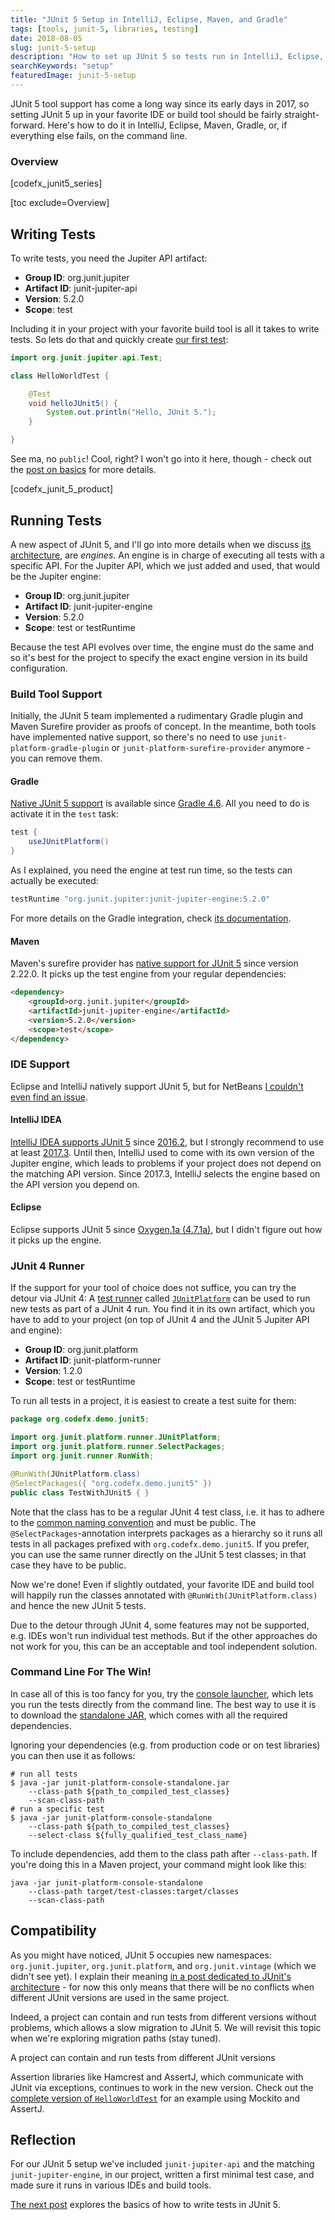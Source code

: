 ```yaml
---
title: "JUnit 5 Setup in IntelliJ, Eclipse, Maven, and Gradle"
tags: [tools, junit-5, libraries, testing]
date: 2018-08-05
slug: junit-5-setup
description: "How to set up JUnit 5 so tests run in IntelliJ, Eclipse, Maven, Gradle or, if all else fails, via JUnit 4 or on the command line."
searchKeywords: "setup"
featuredImage: junit-5-setup
---
```


JUnit 5 tool support has come a long way since its early days in 2017, so setting JUnit 5 up in your favorite IDE or build tool should be fairly straight-forward.
Here's how to do it in IntelliJ, Eclipse, Maven, Gradle, or, if everything else fails, on the command line.

### Overview

[codefx_junit5\_series]

[toc exclude=Overview]

## Writing Tests

To write tests, you need the Jupiter API artifact:

-   **Group ID**: org.junit.jupiter
-   **Artifact ID**: junit-jupiter-api
-   **Version**: 5.2.0
-   **Scope**: test

Including it in your project with your favorite build tool is all it takes to write tests.
So lets do that and quickly create [our first test](https://github.com/CodeFX-org/demo-junit-5/blob/master/src/test/java/org/codefx/demo/junit5/HelloWorldTest.java):

```java
import org.junit.jupiter.api.Test;

class HelloWorldTest {

	@Test
	void helloJUnit5() {
		System.out.println("Hello, JUnit 5.");
	}

}
```

See ma, no `public`!
Cool, right?
I won't go into it here, though - check out the [post on basics](junit-5-basics) for more details.

[codefx_junit\_5\_product]

## Running Tests

A new aspect of JUnit 5, and I'll go into more details when we discuss [its architecture](https://blog.codefx.org/design/architecture/junit-5-architecture/), are *engines*.
An engine is in charge of executing all tests with a specific API.
For the Jupiter API, which we just added and used, that would be the Jupiter engine:

-   **Group ID**: org.junit.jupiter
-   **Artifact ID**: junit-jupiter-engine
-   **Version**: 5.2.0
-   **Scope**: test or testRuntime

Because the test API evolves over time, the engine must do the same and so it's best for the project to specify the exact engine version in its build configuration.

### Build Tool Support

Initially, the JUnit 5 team implemented a rudimentary Gradle plugin and Maven Surefire provider as proofs of concept.
In the meantime, both tools have implemented native support, so there's no need to use `junit-platform-gradle-plugin` or `junit-platform-surefire-provider` anymore - you can remove them.

#### Gradle

[Native JUnit 5 support](https://docs.gradle.org/current/userguide/java_testing.html#using_junit5) is available since [Gradle 4.6](https://docs.gradle.org/4.6/release-notes.html).
All you need to do is activate it in the `test` task:

```groovy
test {
	useJUnitPlatform()
}
```

As I explained, you need the engine at test run time, so the tests can actually be executed:

```groovy
testRuntime "org.junit.jupiter:junit-jupiter-engine:5.2.0"
```

For more details on the Gradle integration, check [its documentation](https://docs.gradle.org/current/userguide/java_plugin.html#sec:java_test).

#### Maven

Maven's surefire provider has [native support for JUnit 5](https://maven.apache.org/surefire/maven-surefire-plugin/examples/junit-platform.html) since version 2.22.0.
It picks up the test engine from your regular dependencies:

```html
<dependency>
	<groupId>org.junit.jupiter</groupId>
	<artifactId>junit-jupiter-engine</artifactId>
	<version>5.2.0</version>
	<scope>test</scope>
</dependency>
```

### IDE Support

Eclipse and IntelliJ natively support JUnit 5, but for NetBeans [I couldn't even find an issue](https://netbeans.org/bugzilla/buglist.cgi?bug_status=UNCONFIRMED&bug_status=NEW&bug_status=STARTED&bug_status=REOPENED&bug_status=RESOLVED&bug_status=VERIFIED&bug_status=CLOSED&f0=OP&f1=OP&f10=OP&f11=OP&f12=alias&f13=short_desc&f14=status_whiteboard&f15=content&f16=CP&f17=CP&f2=product&f3=component&f4=alias&f5=short_desc&f6=status_whiteboard&f7=content&f8=CP&f9=CP&j1=OR&j11=OR&o12=substring&o13=substring&o14=substring&o15=matches&o2=substring&o3=substring&o4=substring&o5=substring&o6=substring&o7=matches&query_format=advanced&short_desc=junit%205&short_desc_type=allwordssubstr&v12=5&v13=5&v14=5&v15=%225%22&v2=junit&v3=junit&v4=junit&v5=junit&v6=junit&v7=%22junit%22).

#### IntelliJ IDEA

[IntelliJ IDEA supports JUnit 5](https://blog.jetbrains.com/idea/2016/08/using-junit-5-in-intellij-idea/) since [2016.2](https://blog.jetbrains.com/idea/2016/07/intellij-idea-2016-2-is-here/), but I strongly recommend to use at least [2017.3](https://blog.jetbrains.com/idea/2017/11/intellij-idea-2017-3-junit-support/).
Until then, IntelliJ used to come with its own version of the Jupiter engine, which leads to problems if your project does not depend on the matching API version.
Since 2017.3, IntelliJ selects the engine based on the API version you depend on.

#### Eclipse

Eclipse supports JUnit 5 since [Oxygen.1a (4.7.1a)](https://www.eclipse.org/eclipse/news/4.7.1a/#junit-5-support), but I didn't figure out how it picks up the engine.

### JUnit 4 Runner

If the support for your tool of choice does not suffice, you can try the detour via JUnit 4: A [test runner](http://www.codeaffine.com/2014/09/03/junit-nutshell-test-runners/) called [`JUnitPlatform`](http://junit.org/junit5/docs/current/api/org/junit/platform/runner/JUnitPlatform.html) can be used to run new tests as part of a JUnit 4 run.
You find it in its own artifact, which you have to add to your project (on top of JUnit 4 and the JUnit 5 Jupiter API and engine):

-   **Group ID**: org.junit.platform
-   **Artifact ID**: junit-platform-runner
-   **Version**: 1.2.0
-   **Scope**: test or testRuntime

To run all tests in a project, it is easiest to create a test suite for them:

```java
package org.codefx.demo.junit5;

import org.junit.platform.runner.JUnitPlatform;
import org.junit.platform.runner.SelectPackages;
import org.junit.runner.RunWith;

@RunWith(JUnitPlatform.class)
@SelectPackages({ "org.codefx.demo.junit5" })
public class TestWithJUnit5 { }
```

Note that the class has to be a regular JUnit 4 test class, i.e.
it has to adhere to the [common naming convention](http://stackoverflow.com/a/6178629/2525313) and must be public.
The `@SelectPackages`-annotation interprets packages as a hierarchy so it runs all tests in all packages prefixed with `org.codefx.demo.junit5`.
If you prefer, you can use the same runner directly on the JUnit 5 test classes; in that case they have to be public.

Now we're done!
Even if slightly outdated, your favorite IDE and build tool will happily run the classes annotated with `@RunWith(JUnitPlatform.class)` and hence the new JUnit 5 tests.

Due to the detour through JUnit 4, some features may not be supported, e.g. IDEs won't run individual test methods.
But if the other approaches do not work for you, this can be an acceptable and tool independent solution.

### Command Line For The Win!

In case all of this is too fancy for you, try the [console launcher](http://junit.org/junit5/docs/current/user-guide/#running-tests-console-launcher), which lets you run the tests directly from the command line.
The best way to use it is to download the [standalone JAR](https://repo1.maven.org/maven2/org/junit/platform/junit-platform-console-standalone/), which comes with all the required dependencies.

Ignoring your dependencies (e.g. from production code or on test libraries) you can then use it as follows:

```shell
# run all tests
$ java -jar junit-platform-console-standalone.jar
	--class-path ${path_to_compiled_test_classes}
	--scan-class-path
# run a specific test
$ java -jar junit-platform-console-standalone
	--class-path ${path_to_compiled_test_classes}
	--select-class ${fully_qualified_test_class_name}
```

To include dependencies, add them to the class path after `--class-path`.
If you're doing this in a Maven project, your command might look like this:

```shell
java -jar junit-platform-console-standalone
	--class-path target/test-classes:target/classes
	--scan-class-path
```

<contentimage slug="junit-5-setup"></contentimage>

## Compatibility

As you might have noticed, JUnit 5 occupies new namespaces: `org.junit.jupiter`, `org.junit.platform`, and `org.junit.vintage` (which we didn't see yet).
I explain their meaning [in a post dedicated to JUnit's architecture](http://blog.codefx.org/design/architecture/junit-5-architecture/) - for now this only means that there will be no conflicts when different JUnit versions are used in the same project.

Indeed, a project can contain and run tests from different versions without problems, which allows a slow migration to JUnit 5.
We will revisit this topic when we're exploring migration paths (stay tuned).

<pullquote>A project can contain and run tests from different JUnit versions</pullquote>

Assertion libraries like Hamcrest and AssertJ, which communicate with JUnit via exceptions, continues to work in the new version.
Check out the [complete version of `HelloWorldTest`](https://github.com/CodeFX-org/demo-junit-5/blob/master/src/test/java/org/codefx/demo/junit5/HelloWorldTest.java) for an example using Mockito and AssertJ.

## Reflection

For our JUnit 5 setup we've included `junit-jupiter-api` and the matching `junit-jupiter-engine`, in our project, written a first minimal test case, and made sure it runs in various IDEs and build tools.

[The next post](junit-5-basics) explores the basics of how to write tests in JUnit 5.
